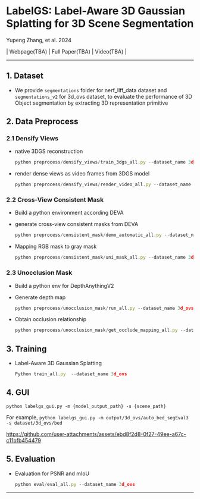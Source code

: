 # LabelGS: Label-Aware 3D Gaussian Splatting for 3D Scene Segmentation

Yupeng Zhang, et al. 2024

\| Webpage(TBA) \| Full Paper(TBA) \| Video(TBA) \|

----

## 1. Dataset

- We provide `segmentations` folder for nerf_llff_data dataset and `segmentations_v2` for 3d_ovs dataset, to evaluate the performance of 3D Object segmentation by extracting 3D representation primitive

## 2. Data Preprocess

### 2.1 Densify Views

- native 3DGS reconstruction
  
  ```jsx
  python preprocess/densify_views/train_3dgs_all.py --dataset_name 3d_ovs
  ```

- render dense views as video frames from 3DGS model
  
  ```jsx
  python preprocess/densify_views/render_video_all.py --dataset_name 3d_ovs
  ```

### 2.2 Cross-View Consistent Mask

- Build a python environment according DEVA

- generate cross-view consistent masks from DEVA
  
  ```jsx
  python preprocess/consistent_mask/demo_automatic_all.py --dataset_name 3d_ovs
  ```

- Mapping RGB mask to gray mask
  
  ```jsx
  python preprocess/consistent_mask/uni_mask_all.py --dataset_name 3d_ovs 
  ```

### 2.3 Unocclusion Mask

- Build a python env for DepthAnythingV2

- Generate depth map
  
  ```jsx
  python preprocess/unocclusion_mask/run_all.py --dataset_name 3d_ovs
  ```

- Obtain occlusion relationship
  
  ```jsx
  python preprocess/unocclusion_mask/get_occlude_mapping_all.py --dataset_name 3d_ovs
  ```

## 3. Training

- Label-Aware 3D Gaussian Splatting
  
  ```jsx
  Python train_all.py  --dataset_name 3d_ovs
  ```

## 4. GUI
  ```
  python labelgs_gui.py -m {model_output_path} -s {scene_path}
  ```
  For example, `python labelgs_gui.py -m output/3d_ovs/auto_bed_segEval3 -s dataset/3d_ovs/bed`

  

https://github.com/user-attachments/assets/ebd8f2d8-0f27-49ee-a67c-c11bfb454479




## 5. Evaluation

- Evaluation for PSNR and mIoU
  
  ```jsx
  python eval/eval_all.py --dataset_name 3d_ovs
  ```

---
